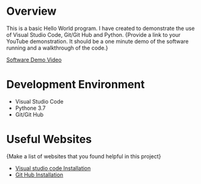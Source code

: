 # Overview

This is a basic Hello World  program. I have created to demonstrate the use of Visual Studio Code, Git/Git Hub and Python.
{Provide a link to your YouTube demonstration.  It should be a one minute demo of the software running and a walkthrough of the code.}

[Software Demo Video](http://youtube.link.goes.here)

# Development Environment

* Visual Studio Code
* Pythone 3.7
* Git/Git Hub
# Useful Websites

{Make a list of websites that you found helpful in this project}
* [Visual studio code Installation](https://code.visualstudio.com/download)
* [Git Hub Installation](https://git-scm.com/download)